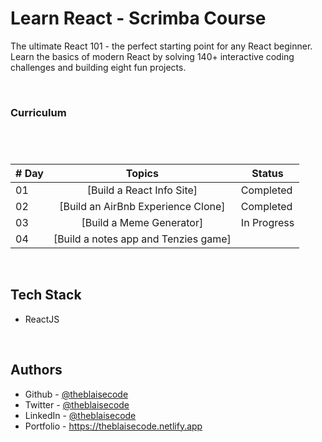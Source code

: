 # Learn React - Scrimba Course
The ultimate React 101 - the perfect starting point for any React beginner. Learn the basics of modern React by solving 140+ interactive coding challenges and building eight fun projects.

<br/>

### Curriculum

#

<br/>

| # Day |                                                                       Topics                                                                        |                     Status                     |
| ----- | :-------------------------------------------------------------------------------------------------------------------------------------------------: |------------------------------------------------|
| 01    |                                                              [Build a React Info Site]                                                              |                   Completed                    |
| 02    |                                                          [Build an AirBnb Experience Clone]                                                         |                   Completed                    |
| 03    |                                                              [Build a Meme Generator]                                                               |                  In Progress                   |
| 04    |                                                         [Build a notes app and Tenzies game]                                                        |                                       |

<br/>

## Tech Stack

- ReactJS

<br/>

## Authors

- Github - [@theblaisecode](https://github.com/theblaisecode)
- Twitter - [@theblaisecode](https://twitter.com/theblaisecode)
- LinkedIn - [@theblaisecode](https://www.linkedin.com/in/theblaisecode)
- Portfolio - https://theblaisecode.netlify.app

